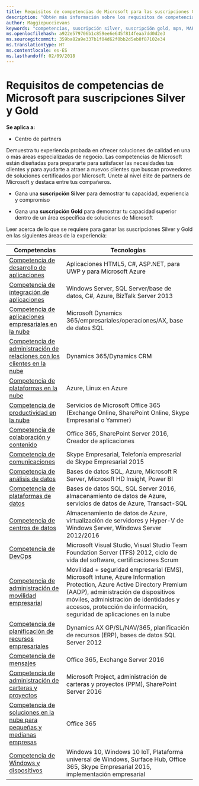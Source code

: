 ```yaml
---
title: Requisitos de competencias de Microsoft para las suscripciones Gold y Silver | Centro de partners
description: "Obtén más información sobre los requisitos de competencias para conseguir los niveles de suscripción Silver y Gold."
author: Maggiepuccievans
keywords: "competencias, suscripción silver, suscripción gold, mpn, MAPS, competencia, Microsoft Partner Network, suscripción a la red"
ms.openlocfilehash: a922e579706b1c859ee6e645f814feaa7dd0d2e3
ms.sourcegitcommit: 359ba82a9e337b1f04d62f0bb2d5eb8f87102e34
ms.translationtype: HT
ms.contentlocale: es-ES
ms.lasthandoff: 02/09/2018
---
```

# <a name="microsoft-competency-requirements-for-gold-and-silver-membership"></a>Requisitos de competencias de Microsoft para suscripciones Silver y Gold

**Se aplica a:**

-  Centro de partners

Demuestra tu experiencia probada en ofrecer soluciones de calidad en una o más áreas especializadas de negocio. Las competencias de Microsoft están diseñadas para prepararte para satisfacer las necesidades tus clientes y para ayudarte a atraer a nuevos clientes que buscan proveedores de soluciones certificados por Microsoft. Únete al nivel élite de partners de Microsoft y destaca entre tus compañeros.

- Gana una **suscripción Silver** para demostrar tu capacidad, experiencia y compromiso

- Gana una **suscripción Gold** para demostrar tu capacidad superior dentro de un área específica de soluciones de Microsoft

Leer acerca de lo que se requiere para ganar las suscripciones Silver y Gold en las siguientes áreas de la experiencia:


| Competencias  | Tecnologías |
|   ------------------   |   -------   |
| [Competencia de desarrollo de aplicaciones](https://partner.microsoft.com/membership/application-development-competency) | Aplicaciones HTML5, C#, ASP.NET, para UWP y para Microsoft Azure |
| [Competencia de integración de aplicaciones](https://partner.microsoft.com/membership/application-integration-competency) | Windows Server, SQL Server/base de datos, C#, Azure, BizTalk Server 2013|
| [Competencia de aplicaciones empresariales en la nube](https://partner.microsoft.com/membership/cloud-business-applications-competency)| Microsoft Dynamics 365/empresariales/operaciones/AX, base de datos SQL |
| [Competencia de administración de relaciones con los clientes en la nube](https://partner.microsoft.com/membership/cloud-customer-relationship-management-competency)| Dynamics 365/Dynamics CRM |
| [Competencia de plataformas en la nube](https://partner.microsoft.com/membership/cloud-platform-competency)| Azure, Linux en Azure |
| [Competencia de productividad en la nube](https://partner.microsoft.com/membership/cloud-productivity-competency)| Servicios de Microsoft Office 365 (Exchange Online, SharePoint Online, Skype Empresarial o Yammer)|
| [Competencia de colaboración y contenido](https://partner.microsoft.com/membership/collaboration-and-content-competency)| Office 365, SharePoint Server 2016, Creador de aplicaciones |
| [Competencia de comunicaciones](https://partner.microsoft.com/membership/communications-competency)| Skype Empresarial, Telefonía empresarial de Skype Empresarial 2015 |
| [Competencia de análisis de datos](https://partner.microsoft.com/membership/data-analytics-competency)| Bases de datos SQL, Azure, Microsoft R Server, Microsoft HD Insight, Power BI |
| [Competencia de plataformas de datos](https://partner.microsoft.com/membership/data-platform-competency)| Bases de datos SQL, SQL Server 2016, almacenamiento de datos de Azure, servicios de datos de Azure, Transact-SQL |
| [Competencia de centros de datos](https://partner.microsoft.com/membership/datacenter-competency)| Almacenamiento de datos de Azure, virtualización de servidores y Hyper-V de Windows Server, Windows Server 2012/2016 |
| [Competencia de DevOps](https://partner.microsoft.com/membership/devops-competency)| Microsoft Visual Studio, Visual Studio Team Foundation Server (TFS) 2012, ciclo de vida del software, certificaciones Scrum |
| [Competencia de administración de movilidad empresarial](https://partner.microsoft.com/membership/enterprise-mobility-management-competency)| Movilidad + seguridad empresarial (EMS), Microsoft Intune, Azure Information Protection, Azure Active Directory Premium (AADP), administración de dispositivos móviles, administración de identidades y accesos, protección de información, seguridad de aplicaciones en la nube |
| [Competencia de planificación de recursos empresariales](https://partner.microsoft.com/membership/enterprise-resource-planning-competency)| Dynamics AX GP/SL/NAV/365, planificación de recursos (ERP), bases de datos SQL Server 2012  |
| [Competencia de mensajes](https://partner.microsoft.com/membership/messaging-competency)| Office 365, Exchange Server 2016 |
| [Competencia de administración de carteras y proyectos](https://partner.microsoft.com/membership/project-portfolio-management-competency)| Microsoft Project, administración de carteras y proyectos (PPM), SharePoint Server 2016|
| [Competencia de soluciones en la nube para pequeñas y medianas empresas](https://partner.microsoft.com/membership/small-midmarket-cloud-solutions-competency)| Office 365 |
| [Competencia de Windows y dispositivos](https://partner.microsoft.com/membership/windows-and-devices-competency)| Windows 10, Windows 10 IoT, Plataforma universal de Windows, Surface Hub, Office 365, Skype Empresarial 2015, implementación empresarial |